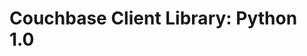<a id="couchbase-sdk-python-1-0"></a>

# Couchbase Client Library: Python 1.0

<a id="getting-started"></a>
